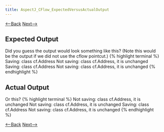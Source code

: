 ```yaml
---
title: AspectJ_CFlow_ExpectedVersusActualOutput
---
```

[<--Back]({{site.pagesurl}}/AspectJ_CFlow) [Next-->]({{site.pagesurl}}/AspectJ_CFlowFormTheory)

## Expected Output
Did you guess the output would look something like this? (Note this would be the output if we did not use the cflow pointcut.)
{% highlight terminal %}
Saving: class cf.Address
Not saving: class cf.Address, it is unchanged
Saving: class cf.Address
Not saving: class cf.Address, it is unchanged
{% endhighlight %}
## Actual Output
Or this?
{% highlight terminal %}
Not saving: class cf.Address, it is unchanged
Not saving: class cf.Address, it is unchanged
Saving: class cf.Address
Not saving: class cf.Address, it is unchanged
{% endhighlight %}

[<--Back]({{site.pagesurl}}/AspectJ_CFlow) [Next-->]({{site.pagesurl}}/AspectJ_CFlowFormTheory)



